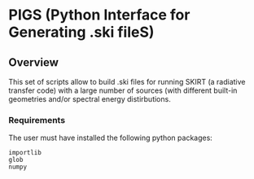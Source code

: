 # PIGS (Python Interface for Generating .ski fileS)

## Overview

This set of scripts allow to build .ski files for running SKIRT (a radiative transfer code) with a large number of sources (with different built-in geometries and/or spectral energy distirbutions. 

### Requirements 

The user must have installed the following python packages:

```
importlib
glob
numpy
```

